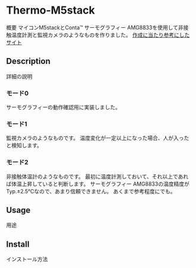 # Thermo-M5stack
概要
マイコンM5stackとConta™ サーモグラフィー AMG8833を使用して非接触温度計測と監視カメラのようなものを作りました。
[作成に当たり参考にしたサイト](https://ambidata.io/samples/m5stack/thermalcamera/)

## Description
詳細の説明
### モード0
サーモグラフィーの動作確認用に実装しました。

### モード1
監視カメラのようなものです。
温度変化が一定以上になった場合、人が入ったと検知します。

### モード2
非接触体温計のようなものです。
最初に温度計測しておいて、それ以上であれば体温上昇していると判断します。
サーモグラフィー AMG8833の温度精度がTyp.±2.5℃なので、あまり信頼できません。
あくまで参考程度にでも。


## Usage
用途



## Install
インストール方法
